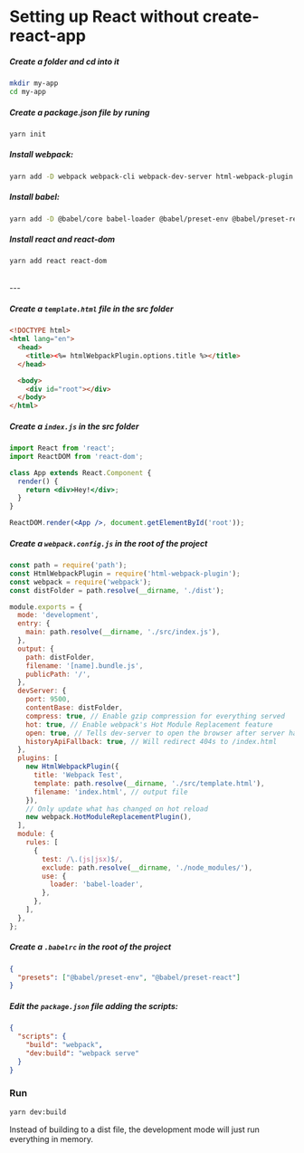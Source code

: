 # Setting up React without create-react-app

##### Create a folder and cd into it
```sh
mkdir my-app
cd my-app
```

##### Create a package.json file by runing
```sh
yarn init
```

##### Install webpack:
```sh
yarn add -D webpack webpack-cli webpack-dev-server html-webpack-plugin
```

##### Install babel:
```sh
yarn add -D @babel/core babel-loader @babel/preset-env @babel/preset-react
```

##### Install react and react-dom
```sh
yarn add react react-dom
```
<br />
---
<br />

##### Create a `template.html` file in the src folder
```html
<!DOCTYPE html>
<html lang="en">
  <head>
    <title><%= htmlWebpackPlugin.options.title %></title>
  </head>

  <body>
    <div id="root"></div>
  </body>
</html>
```

##### Create a `index.js` in the src folder

```jsx
import React from 'react';
import ReactDOM from 'react-dom';

class App extends React.Component {
  render() {
    return <div>Hey!</div>;
  }
}

ReactDOM.render(<App />, document.getElementById('root'));
```

##### Create a `webpack.config.js` in the root of the project

```js
const path = require('path');
const HtmlWebpackPlugin = require('html-webpack-plugin');
const webpack = require('webpack');
const distFolder = path.resolve(__dirname, './dist');

module.exports = {
  mode: 'development',
  entry: {
    main: path.resolve(__dirname, './src/index.js'),
  },
  output: {
    path: distFolder,
    filename: '[name].bundle.js',
    publicPath: '/',
  },
  devServer: {
    port: 9500,
    contentBase: distFolder,
    compress: true, // Enable gzip compression for everything served
    hot: true, // Enable webpack's Hot Module Replacement feature
    open: true, // Tells dev-server to open the browser after server had been started. Set it to true to open your default browser.
    historyApiFallback: true, // Will redirect 404s to /index.html
  },
  plugins: [
    new HtmlWebpackPlugin({
      title: 'Webpack Test',
      template: path.resolve(__dirname, './src/template.html'),
      filename: 'index.html', // output file
    }),
    // Only update what has changed on hot reload
    new webpack.HotModuleReplacementPlugin(),
  ],
  module: {
    rules: [
      {
        test: /\.(js|jsx)$/,
        exclude: path.resolve(__dirname, './node_modules/'),
        use: {
          loader: 'babel-loader',
        },
      },
    ],
  },
};
```

##### Create a `.babelrc` in the root of the project
```json
{
  "presets": ["@babel/preset-env", "@babel/preset-react"]
}
```

##### Edit the `package.json` file adding the scripts:
```json
{
  "scripts": {
    "build": "webpack",
    "dev:build": "webpack serve"
  }
}
```


### Run
```sh
yarn dev:build
```
Instead of building to a dist file, the development mode will just run everything in memory.
